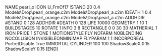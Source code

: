 NAME pearl_o
ICON U_FrnOf17
!STAND  20 0.4 Models\Drop\pearl_orange.c2m Models\Drop\pearl_a.c2m
!DEATH  1 0.4 Models\Drop\pearl_orange.c2m Models\Drop\pearl_a.c2m
ADDHDIR #STAND 0 128
ADDHDIR #DEATH 0 128
LIFE 10000
GEOMETRY 1 10 1
BUILDSTAGES 10
ROTATE 1
INFO 3 8
RECTANGLE 0 0 30 30
MATHERIAL 1 IRON
PRICE 1 STONE 1
MOTIONSTYLE FLY
NOFARM
NOBLENDING
NOCOLLISION
INVISIBLEONMINIMAP
FLYPARAM 1 1
INCORPOREAL
PortretDisable True
IMMORTAL
CYLINDER 100 100
ShadowScaleX 0.15
ShadowScaleY 0.15
[END]
